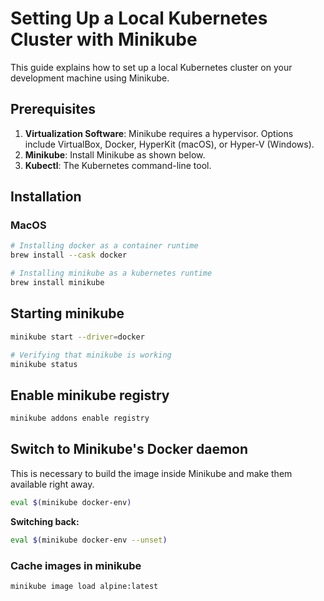 # Setting Up a Local Kubernetes Cluster with Minikube

This guide explains how to set up a local Kubernetes cluster on your development machine using Minikube.

## Prerequisites

1. **Virtualization Software**: Minikube requires a hypervisor. Options include VirtualBox, Docker, HyperKit (macOS), or Hyper-V (Windows).
2. **Minikube**: Install Minikube as shown below.
3. **Kubectl**: The Kubernetes command-line tool.

## Installation

### MacOS

```bash
# Installing docker as a container runtime
brew install --cask docker
```

```bash
# Installing minikube as a kubernetes runtime
brew install minikube
```

## Starting minikube

```bash
minikube start --driver=docker
```

```bash
# Verifying that minikube is working
minikube status
```

## Enable minikube registry

```bash
minikube addons enable registry
```

## Switch to Minikube's Docker daemon

This is necessary to build the image inside Minikube and make them available right away.

```bash
eval $(minikube docker-env)
```

**Switching back:**

```bash
eval $(minikube docker-env --unset)
```
### Cache images in minikube

```bash
minikube image load alpine:latest
```
